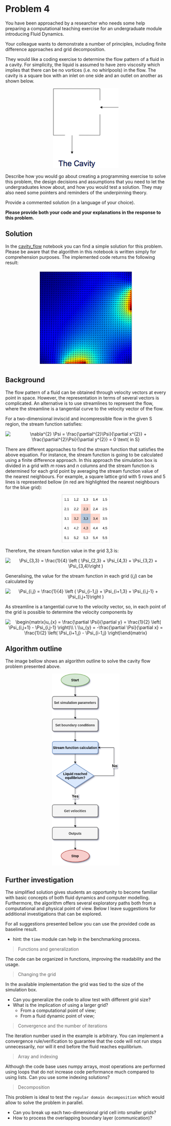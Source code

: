 # Problem 4

You have been approached by a researcher who needs some help preparing a computational teaching exercise for an undergraduate module introducing Fluid Dynamics.

Your colleague wants to demonstrate a number of principles, including finite difference approaches and grid decomposition.

They would like a coding exercise to determine the flow pattern of a fluid in a cavity. For simplicity, the liquid is assumed to have zero viscosity which implies that there can be no vortices (i.e. no whirlpools) in the flow. The cavity is a square box with an inlet on one side and an outlet on another as shown below.

<p align='center'> <img src="cavity.png" alt="Cavity" height="250" id="cavity"> </p>

Describe how you would go about creating a programming exercise to solve this problem, the design decisions and assumptions that you need to let the undergraduates know about, and how you would test a solution. They may also need some pointers and reminders of the underpinning theory.

Provide a commented solution (in a language of your choice).

**Please provide both your code and your explanations in the response to this problem.**

## Solution

In the [cavity_flow](cavity_flow.ipynb) notebook you can find a simple solution for this problem. Please be aware that the algorithm in this notebook is written simply for comprehension purposes. The implemented code returns the following result:

<p align='center'> <img src="flow.png" alt="Cavity" height="300" id="cavity"> </p>

## Background

The flow pattern of a fluid can be obtained through velocity vectors at every point in space. However, the representation in terms of several vectors is complicated. An alternative is to use streamlines to represent the flow, where the streamline is a tangential curve to the velocity vector of the flow.

For a two-dimensional inviscid and incompressible flow in the given S region, the stream function satisfies:

<p align='center'> <img src="https://latex.codecogs.com/svg.image?\nabla^{2}&space;\Psi&space;=&space;\frac{\partial^{2}\Psi}{\partial&space;x^{2}}&space;&plus;&space;\frac{\partial^{2}\Psi}{\partial&space;y^{2}}&space;=&space;0&space;\text{&space;in&space;S}" title="\nabla^{2} \Psi = \frac{\partial^{2}\Psi}{\partial x^{2}} + \frac{\partial^{2}\Psi}{\partial y^{2}} = 0 \text{ in S}" /> </p>

There are different approaches to find the stream function that satisfies the above equation. For instance, the stream function is going to be calculated using a finite difference approach. In this approach the simulation box is divided in a grid with *m* rows and *n* columns and the stream function is determined for each grid point by averaging the stream function value of the nearest neighbours. For example, a square lattice grid with 5 rows and 5 lines is represented bellow (in red are highlighted the nearest neighbours for the blue grid):

<p align='center'> <img src="grid.png" alt="Grid" height="150" id="grid"> </p>

Therefore, the stream function value in the grid 3,3 is:

<p align='center'> <img src="https://latex.codecogs.com/svg.image?\Psi_{3,3}&space;=&space;\frac{1}{4}&space;\left&space;(&space;\Psi_{2,3}&space;&plus;&space;\Psi_{4,3}&space;&plus;&space;\Psi_{3,2}&space;&plus;&space;\Psi_{3,4}\right&space;)" title="\Psi_{3,3} = \frac{1}{4} \left ( \Psi_{2,3} + \Psi_{4,3} + \Psi_{3,2} + \Psi_{3,4}\right )" /> </p>

Generalising, the value for the stream function in each grid (*i,j*) can be calculated by

<p align='center'> <img src="https://latex.codecogs.com/svg.image?\Psi_{i,j}&space;=&space;\frac{1}{4}&space;\left&space;(&space;\Psi_{i-1,j}&space;&plus;&space;\Psi_{i&plus;1,3}&space;&plus;&space;\Psi_{i,j-1}&space;&plus;&space;\Psi_{i,j&plus;1}\right&space;)" title="\Psi_{i,j} = \frac{1}{4} \left ( \Psi_{i-1,j} + \Psi_{i+1,3} + \Psi_{i,j-1} + \Psi_{i,j+1}\right )" /> </p>

As streamline is a tangential curve to the velocity vector, so, in each point of the grid is possible to determine the velocity components by

<p align='center'>  <img src="https://latex.codecogs.com/svg.image?\begin{matrix}u_{x}&space;=&space;\frac{\partial&space;\Psi}{\partial&space;y}&space;&space;=&space;\frac{1}{2}&space;\left(&space;\Psi_{i,j&plus;1}&space;-&space;\Psi_{i,j-1}&space;\right)\\&space;\&space;\\u_{y}&space;=&space;-\frac{\partial&space;\Psi}{\partial&space;x}&space;&space;=&space;\frac{1}{2}&space;\left(&space;\Psi_{i&plus;1,j}&space;-&space;\Psi_{i-1,j}&space;\right)\end{matrix}&space;" title="\begin{matrix}u_{x} = \frac{\partial \Psi}{\partial y} = \frac{1}{2} \left( \Psi_{i,j+1} - \Psi_{i,j-1} \right)\\ \ \\u_{y} = -\frac{\partial \Psi}{\partial x} = \frac{1}{2} \left( \Psi_{i+1,j} - \Psi_{i-1,j} \right)\end{matrix} " /></p>

## Algorithm outline

The image bellow shows an algorithm outline to solve the cavity flow problem presented above.

<p align='center'> <img src="outline.png" alt="Cavity" height="600" id="cavity"> </p>

## Further investigation

The simplified solution gives students an opportunity to become familiar with basic concepts of both fluid dynamics and computer modelling. Furthermore, the algorithm offers several exploratory paths both from a computational and physical point of view. Below I leave suggestions for additional investigations that can be explored.

For all suggestions presented bellow you can use the provided code as baseline result.

- hint: the `time` module can help in the benchmarking process.

> Functions and generalization

The code can be organized in functions, improving the readability and the usage.

> Changing the grid

In the available implementation the grid was tied to the size of the simulation box.

- Can you generalize the code to allow test with different grid size?
- What is the implication of using a larger grid?
  - From a computational point of view;
  - From a fluid dynamic point of view;

> Convergence and the number of iterations

The iteration number  used in the example is arbitrary. You can implement a convergence rule/verification to guarantee that the code will not run steps unnecessarily, nor will it end before the fluid reaches equilibrium.

> Array and indexing

Although the code base uses numpy arrays, most operations are performed using loops that do not increase code performance much compared to using lists. Can you use some indexing solutions? 

> Decomposition

This problem is ideal to test the `regular domain decomposition` which would allow to solve the problem in parallel.

- Can you break up each two-dimensional grid cell into smaller grids?
- How to process the overlapping boundary layer (communication)?
